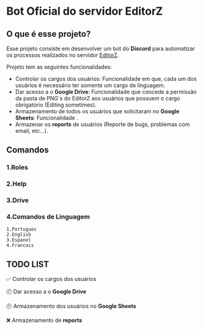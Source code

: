 # Bot Oficial do servidor EditorZ

## O que é esse projeto?
Esse projeto consiste em desenvolver um bot do **Discord** para automatizar os processos realizados no servidor [EditorZ](https://discord.gg/MGcUHtd).

Projeto tem as seguintes funcionalidades:
* Controlar os cargos dos usuários: Funcionalidade em que, cada um dos usuários é necessário ter somente um cargo de linguagem.
* Dar acesso a o **Google Drive**: Funcionalidade que concede a permissão da pasta de PNG`s do EditorZ aos usuários que possuem o cargo obrigatório (Editing sometimes).
* Armazenamento de todos os usuários que solicitaram no **Google Sheets**: Funcionalidade .
* Armazenar os __reports__ de usuários (Reporte de bugs, problemas com email, etc...).

## Comandos
### 1.Roles
### 2.Help
### 3.Drive
### 4.Comandos de Linguagem
    1.Portugues
    2.English
    3.Espanol
    4.Francais

## TODO LIST

✅ Controlar os cargos dos usuários

🕗 Dar acesso a o **Google Drive**

🕗 Armazenamento dos usuários no **Google Sheets**

❌ Armazenamento de __reports__
